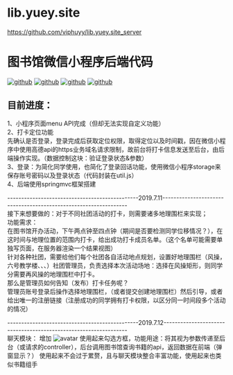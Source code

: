 # lib.yuey.site
https://github.com/viphuyy/lib.yuey.site_server
# 图书馆微信小程序后端代码

[![github](https://img.shields.io/badge/-spring-brightgreen.svg)](https://github.com/viphuyy/Just-for-fun-just-do-it-service)
[![github](https://img.shields.io/badge/-springmvc-green.svg)](https://github.com/viphuyy/Just-for-fun-just-do-it-service)
[![github](https://img.shields.io/badge/-mybatis-blue.svg)](https://github.com/viphuyy/Just-for-fun-just-do-it-service)
[![github](https://img.shields.io/badge/updated-today-brightgreen.svg)](https://github.com/viphuyy/Just-for-fun-just-do-it-service)
## 目前进度：
1、小程序页面menu API完成（但却无法实现自定义功能）  
2、打卡定位功能  
先确认是否登录，登录完成后获取定位权限，取得定位以及时间戳，因在微信小程序中使用高德api的https业务域名请求限制，故前台将打卡信息发送至后台，由后端操作实现。（数据控制这块：验证登录状态&参数）  
3、登录：为简化同学使用，也简化了登录回话功能，使用微信小程序storage来保存账号密码以及登录状态（代码封装在util.js）  
4、后端使用springmvc框架搭建

-----------------------------------------------2019.7.11-----------------------------------------------------------------  
接下来想要做的：对于不同社团活动的打卡，则需要诸多地理围栏来实现；  
功能需求：  
在图书馆开办活动，下午两点钟至四点钟（期间是否要检测同学位移情况？），在这时间与地理位置的范围内打卡，给出成功打卡成员名单。（这个名单可能需要单独写页面，在服务器渲染一个结果视图）  
针对各种社团，需要给他们每个社团各自活动地点规划，设置好地理围栏（风操，六号教学楼、、、）社团管理员，负责选择本次活动场地：选择在风操矩形，则同学分需要再风操的地理围栏中打卡。  
那么是管理员如何告知（发布）打卡任务呢？  
管理员账号登录后操作选择地理围栏，（或者提交创建地理围栏）然后引导，或者给出唯一的注册链接（注册成功的同学拥有打卡权限，以区分同一时间段多个活动的情况）  

-----------------------------------------------2019.7.12-----------------------------------------------------------------   
聊天模块：
增加
![avatar](http://yuey.site/wp-content/uploads/2019/07/X9JPH3LWF289B338ZEKS-e1562873784700.png#pic_center120*80)
使用起来勾选方框，功能用途：将其视为参数传递至后台（或请求的controller），后台调用图书馆查询书籍的api，返回数据在前端（弹窗显示？）
使用起来不会过于累赘，且与聊天模块整合丰富功能，使用起来也类似书籍组手

